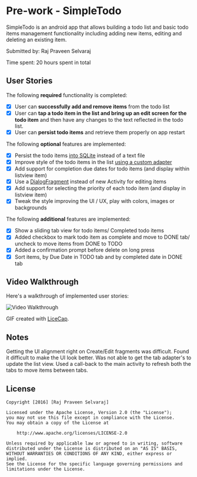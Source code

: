 # Pre-work - SimpleTodo

SimpleTodo is an android app that allows building a todo list and basic todo items management functionality including adding new items, editing and deleting an existing item.

Submitted by: Raj Praveen Selvaraj

Time spent: 20 hours spent in total


## User Stories

The following **required** functionality is completed:

* [X] User can **successfully add and remove items** from the todo list
* [X] User can **tap a todo item in the list and bring up an edit screen for the todo item** and then have any changes to the text reflected in the todo list.
* [X] User can **persist todo items** and retrieve them properly on app restart

The following **optional** features are implemented:

* [X] Persist the todo items [into SQLite](http://guides.codepath.com/android/Persisting-Data-to-the-Device#sqlite) instead of a text file
* [X] Improve style of the todo items in the list [using a custom adapter](http://guides.codepath.com/android/Using-an-ArrayAdapter-with-ListView)
* [X] Add support for completion due dates for todo items (and display within listview item)
* [X] Use a [DialogFragment](http://guides.codepath.com/android/Using-DialogFragment) instead of new Activity for editing items
* [X] Add support for selecting the priority of each todo item (and display in listview item)
* [X] Tweak the style improving the UI / UX, play with colors, images or backgrounds

The following **additional** features are implemented:

* [X] Show a sliding tab view for todo items/ Completed todo items
* [X] Added checkbox to mark todo item as complete and move to DONE tab/ uncheck to move items from DONE to TODO
* [X] Added a confirmation prompt before delete on long press
* [X] Sort items, by Due Date in TODO tab and by completed date in DONE tab

## Video Walkthrough 

Here's a walkthrough of implemented user stories:

<img src='http://i.imgur.com/6GYwnd2.gifv' title='Video Walkthrough' width='' alt='Video Walkthrough' />

GIF created with [LiceCap](http://www.cockos.com/licecap/).

## Notes

Getting the UI alignment right on Create/Edit fragments was difficult. Found it difficult to make the UI look better.
Was not able to get the tab adapter's to update the list view. Used a call-back to the main activity to refresh both the tabs to move items between tabs.

## License

    Copyright [2016] [Raj Praveen Selvaraj]

    Licensed under the Apache License, Version 2.0 (the "License");
    you may not use this file except in compliance with the License.
    You may obtain a copy of the License at

        http://www.apache.org/licenses/LICENSE-2.0

    Unless required by applicable law or agreed to in writing, software
    distributed under the License is distributed on an "AS IS" BASIS,
    WITHOUT WARRANTIES OR CONDITIONS OF ANY KIND, either express or implied.
    See the License for the specific language governing permissions and
    limitations under the License.
